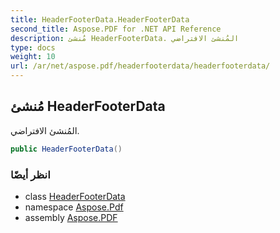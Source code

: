 ```yaml
---
title: HeaderFooterData.HeaderFooterData
second_title: Aspose.PDF for .NET API Reference
description: مُنشئ HeaderFooterData. المُنشئ الافتراضي
type: docs
weight: 10
url: /ar/net/aspose.pdf/headerfooterdata/headerfooterdata/
---
```

## مُنشئ HeaderFooterData

المُنشئ الافتراضي.

```csharp
public HeaderFooterData()
```

### انظر أيضًا

* class [HeaderFooterData](../)
* namespace [Aspose.Pdf](../../../aspose.pdf/)
* assembly [Aspose.PDF](../../../)